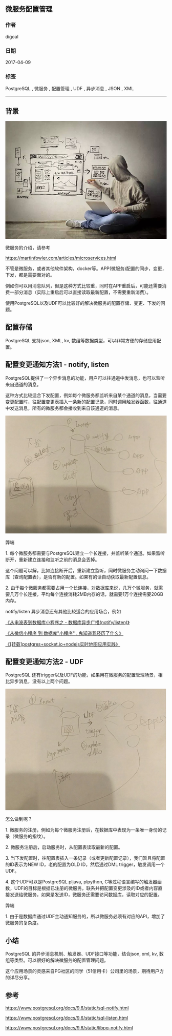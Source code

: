 ## 微服务配置管理  
                                              
### 作者                                                 
digoal                                         
                                          
### 日期                                                                                                             
2017-04-09                                        
                                             
### 标签                                          
PostgreSQL , 微服务 , 配置管理 , UDF , 异步消息 , JSON , XML     
                                                                                                                
----                                                                                                          
                                                                                                                   
## 背景      
![pic](20170409_04_pic_001.jpg)  
  
微服务的介绍，请参考  
  
https://martinfowler.com/articles/microservices.html  
  
不管是微服务，或者其他软件架构，docker等。APP(微服务)配置的同步，变更，下发，都是需要面对的。  
  
例如你可以用消息队列，但是这种方式比较重，同时在APP重启后，可能还需要消费一部分消息（实际上重启后可以直接读取最新配置，不需要重新消费）。  
  
使用PostgreSQL以及UDF可以比较好的解决微服务的配置存储、变更、下发的问题。  
  
## 配置存储  
PostgreSQL 支持json, XML, kv, 数组等数据类型，可以非常方便的存储应用配置。  
  
## 配置变更通知方法1 - notify, listen  
PostgreSQL提供了一个异步消息的功能，用户可以往通道中发消息，也可以监听来自通道的消息。  
  
这种方式比较适合下发配置，例如每个微服务都监听来自某个通道的消息，当需要变更配置时，往配置变更表插入一条新的配置记录，同时调用触发器函数，往通道中发送消息，所有的微服务都会接收到来自该通道的消息。  
  
![pic](20170409_04_pic_002.jpg)  
  
弊端  
  
1\. 每个微服务都需要与PostgreSQL建立一个长连接，并监听某个通道。如果监听断开，重新建立连接和监听之前的消息会丢掉。  
  
这个问题可以解，比如连接断开后，重新建立监听，同时微服务主动询问一下数据库（查询配置表），是否有新的配置。如果有的话自动获取最新配置信息。  
  
2\. 由于每个微服务都需要占用一个长连接，对数据库来说，几万个微服务，就需要几万个长连接，平均每个连接消耗2MB内存的话，就需要1万个连接需要20GB内存。  
  
notify/listen 异步消息还有其他比较适合的应用场合，例如  
  
[《从电波表到数据库小程序之 - 数据库异步广播(notify/listen)》](../201701/20170116_01.md)   
  
[《从微信小程序 到 数据库"小程序" , 鬼知道我经历了什么》](../201701/20170113_03.md)    
  
[《[转载]postgres+socket.io+nodejs实时地图应用实践》](../201701/20170113_02.md)    
  
## 配置变更通知方法2 - UDF  
PostgreSQL 还有trigger以及UDF的功能，如果用在微服务的配置管理场景，相比异步消息，没有以上两个问题。  
  
![pic](20170409_04_pic_003.jpg)  
  
怎么做到呢？  
  
1\. 微服务的注册，例如为每个微服务注册后，在数据库中表现为一条唯一身份的记录（微服务的指纹）。  
  
2\. 微服务注册后，启动服务时，从配置表读取最新的配置。  
  
3\. 当下发配置时，往配置表插入一条记录（或者更新配置记录），我们暂且将配置的ID表示为NEW ID，老的配置为OLD ID，然后通过DML trigger，触发调用一个UDF。  
  
4\. 这个UDF可以是PostgreSQL pljava, plpython, C等过程语言编写的触发器函数，UDF的目标是根据已注册的微服务，联系并把配置变更涉及的ID或者内容直接发送给微服务，如果是发送ID，微服务还需要访问数据库，读取对应的配置。  
  
弊端  
  
1\. 由于是数据库通过UDF主动通知服务的，所以微服务必须有对应的API，增加了微服务的复杂度。  
  
## 小结  
PostgreSQL 的异步消息机制、触发器、UDF接口等功能，结合json, xml, kv, 数组等类型。可以很好的解决微服务的配置管理问题。  
  
这个应用场景的灵感来自PG社区的同学（51信用卡）公司里的场景，期待用户方的详尽分享。  
  
## 参考        
https://www.postgresql.org/docs/9.6/static/sql-notify.html  
  
https://www.postgresql.org/docs/9.6/static/sql-listen.html  
  
https://www.postgresql.org/docs/9.6/static/libpq-notify.html  
